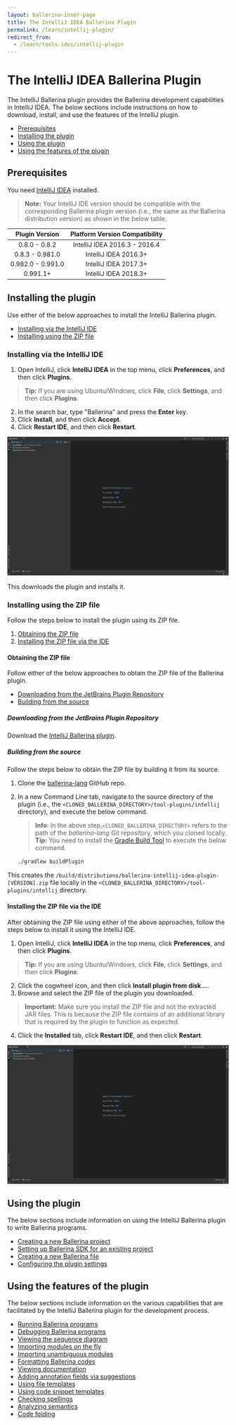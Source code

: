 ```yaml
---
layout: ballerina-inner-page
title: The IntelliJ IDEA Ballerina Plugin
permalink: /learn/intellij-plugin/
redirect_from:
  - /learn/tools-ides/intellij-plugin
---
```


# The IntelliJ IDEA Ballerina Plugin

The IntelliJ Ballerina plugin provides the Ballerina development capabilities in IntelliJ IDEA. The below sections include instructions on how to download, install, and use the features of the IntelliJ plugin.

- [Prerequisites](#prerequisites)
- [Installing the plugin](#installing-the-plugin)
- [Using the plugin](#using-the-plugin)
- [Using the features of the plugin](#using-the-features-of-the-plugin)

## Prerequisites

You need [IntelliJ IDEA](https://www.jetbrains.com/idea/download/) installed.

>**Note:** Your IntelliJ IDE version should be compatible with the corresponding Ballerina plugin version (i.e., the same as the Ballerina distribution version) as shown in the below table.

**Plugin Version**|**Platform Version Compatibility**
:-----:|:-----:
0.8.0 - 0.8.2|IntelliJ IDEA 2016.3 - 2016.4
0.8.3 - 0.981.0|IntelliJ IDEA 2016.3+
0.982.0 - 0.991.0|IntelliJ IDEA 2017.3+
0.991.1+ | IntelliJ IDEA 2018.3+

## Installing the plugin

Use either of the below approaches to install the IntelliJ Ballerina plugin.

- [Installing via the IntelliJ IDE](#installing-via-the-intellij-ide)
- [Installing using the ZIP file](#installing-using-the-zip-file)

### Installing via the IntelliJ IDE

1. Open IntelliJ, click **IntelliJ IDEA** in the top menu, click **Preferences**, and then click **Plugins**. 
> **Tip:** If you are using Ubuntu/Windows, click **File**, click **Settings**, and then click **Plugins**.
2. In the search bar, type "Ballerina" and press the **Enter** key. 
3. Click **Install**, and then click **Accept**.
4. Click **Restart IDE**, and then click **Restart**.

![Install the plugin via IntelliJ IDEA](/learn/images/install-plugin-via-intellij.gif)

This downloads the plugin and installs it.

### Installing using the ZIP file

Follow the steps below to install the plugin using its ZIP file.

1. [Obtaining the ZIP file](#obtaining-the-zip-file)
2. [Installing the ZIP file via the IDE](#installing-the-zip-file-via-the-ide)

#### Obtaining the ZIP file

Follow either of the below approaches to obtain the ZIP file of the Ballerina plugin.

- [Downloading from the JetBrains Plugin Repository](#downloading-from-the-jetbrains-plugin-repository)
- [Building from the source](#building-from-the-source)

##### Downloading from the JetBrains Plugin Repository

Download the [IntelliJ Ballerina plugin](https://plugins.jetbrains.com/plugin/9520-ballerina).


##### Building from the source

Follow the steps below to obtain the ZIP file by building it from its source.

1. Clone the [ballerina-lang](https://github.com/ballerina-platform/ballerina-lang) GitHub repo.
2. In a new Command Line tab, navigate to the source directory of the plugin (i.e., the `<CLONED_BALLERINA_DIRECTORY>/tool-plugins/intellij` directory), and execute the below command.
    > **Info**: In the above step,`<CLONED_BALLERINA_DIRECTORY>` refers to the path of the *ballerina-lang* Git repository, which you cloned locally. 
    > **Tip:** You need to install the [Gradle Build Tool](https://gradle.org/) to execute the below command.

    ```bash
    ./gradlew buildPlugin
    ```

This creates the `/build/distributions/ballerina-intellij-idea-plugin-[VERSION].zip` file locally in the `<CLONED_BALLERINA_DIRECTORY>/tool-plugins/intellij` directory.

#### Installing the ZIP file via the IDE

After obtaining the ZIP file using either of the above approaches, follow the steps below to install it using the IntelliJ IDE.


1. Open IntelliJ, click **IntelliJ IDEA** in the top menu, click **Preferences**, and then click **Plugins**. 
> **Tip:** If you are using Ubuntu/Windows, click **File**, click **Settings**, and then click **Plugins**.
2. Click the cogwheel icon, and then click **Install plugin from disk...**.
3. Browse and select the ZIP file of the plugin you downloaded.
> **Important:** Make sure you install the ZIP file and not the extracted JAR files. This is because the ZIP file contains of an additional library that is required by the plugin to function as expected.
4. Click the **Installed** tab, click **Restart IDE**, and then click **Restart**.

![Install using the Preferences option of the IDE.](/learn/images/install-via-editor-preferences.gif)

## Using the plugin

The below sections include information on using the IntelliJ Ballerina plugin to write Ballerina programs.

- [Creating a new Ballerina project](/learn/tools-ides/intellij-plugin/using-the-intellij-plugin#creating-a-new-ballerina-project)
- [Setting up Ballerina SDK for an existing project](/learn/tools-ides/intellij-plugin/using-the-intellij-plugin#setting-up-ballerina-sdk-for-an-existing-project)
- [Creating a new Ballerina file](/learn/tools-ides/intellij-plugin/using-the-intellij-plugin#creating-a-new-ballerina-file)
- [Configuring the plugin settings](/learn/tools-ides/intellij-plugin/using-the-intellij-plugin#configuring-the-plugin-settings)

## Using the features of the plugin

The below sections include information on the various capabilities that are facilitated by the IntelliJ Ballerina plugin for the development process.

- [Running Ballerina programs](/learn/tools-ides/intellij-plugin/using-intellij-plugin-features#running-ballerina-programs)
- [Debugging Ballerina programs](/learn/tools-ides/intellij-plugin/using-intellij-plugin-features#debugging-ballerina-programs)
- [Viewing the sequence diagram](/learn/tools-ides/intellij-plugin/using-intellij-plugin-features#viewing-the-sequence-diagram)
- [Importing modules on the fly](/learn/tools-ides/intellij-plugin/using-intellij-plugin-features#importing-modules-on-the-fly)
- [Importing unambiguous modules](/learn/tools-ides/intellij-plugin/using-intellij-plugin-features#importing-unambiguous-modules)
- [Formatting Ballerina codes](/learn/tools-ides/intellij-plugin/using-intellij-plugin-features#formatting-ballerina-codes)
- [Viewing documentation](/learn/tools-ides/intellij-plugin/using-intellij-plugin-features#viewing-documentation)
- [Adding annotation fields via suggestions](/learn/tools-ides/intellij-plugin/using-intellij-plugin-features#adding-annotation-fields-via-suggestions)
- [Using file templates](/learn/tools-ides/intellij-plugin/using-intellij-plugin-features#using-file-templates)
- [Using code snippet templates](/learn/tools-ides/intellij-plugin/using-intellij-plugin-features#using-code-snippet-templates)
- [Checking spellings](/learn/tools-ides/intellij-plugin/using-intellij-plugin-features#checking-spellings)
- [Analyzing semantics](/learn/tools-ides/intellij-plugin/using-intellij-plugin-features#analyzing-semantics)
- [Code folding](/learn/tools-ides/intellij-plugin/using-intellij-plugin-features#code-folding)
